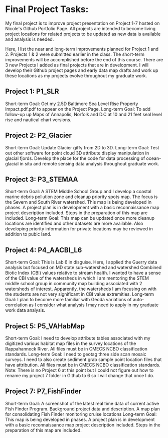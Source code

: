 # Final Project Tasks:

My final project is to improve project presentation on Project 1-7 hosted on Nicole's Github Portfolio Page.
All projects are intended to become living project locations for related projects to be updated as new
data is available and analysis is needed.

Here, I list the near and long-term improvements planned for Project 1 and 2. Projects 1 & 2 were submitted earlier in the class. The short-term improvements will be accomplished before the end of this course.
There are 3 new Projects I added as final projects that are in development. I will develop their Github project pages and early data map drafts and work up these locations as my projects evolve throughout my graduate work.

## Project 1: P1_SLR

Short-term Goal: Get my 2.5D Baltimore Sea Level Rise Property Impact.pdf.pdf to appear on the Project Page.
Long-term Goal: To add follow-up up Maps of Annapolis, Norfolk and D.C at 10 and 21 feet seal level rise and nautical chart versions.

## Project 2: P2_Glacier

Short-term Goal: Update Glacier giffy from 2D to 3D.
Long-term Goal: Test out other software for point cloud 3D attribute display manipulation in glacial fjords. Develop the place for the code for data processing of ocean-glacial in situ and remote sensing data analysis throughout graduate work.

## Project 3: P3_STEMAA
Short-term Goal: A STEM Middle School Group and I develop a coastal marine debris pollution zone and cleanup priority spots map. The focus is the Severn and South River watershed.
 This map is being developed in phases. A project plan is in development with a basic reconnaissance map project description included. Steps in the preparation of this map are included.
Long-term Goal:
 This map can be updated once more cleanup locations are identified and other datasets are more available. Also developing priority information for private locations may be reviewed in addition to pubic land.
## Project 4: P4_AACBI_L6
Short-term Goal: This is Lab 6 in disguise. Here, I applied the Guerry data analysis but focused on MD state sub-watershed and watershed Combined Biotic Index (CBI) values relative to stream health. I wanted to have a sense of the CBI value of the watersheds in which I am mentoring the STEM middle school group in community map building associated with 2 watersheds of interest. Apparently, the watersheds I am focusing on with the students are not very significant in CBI value extremities.
Long-term Goal:
I plan to become more familiar with Geoda variations of auto-correlation as I consider what analysis I may need to apply in my graduate work data analysis.
## Project 5: P5_VAHabMap
Short-term Goal:
I need to develop attribute tables associated with my digitized various habitat map files in the survey locations of the Rappahannock River. All files must be in CMECS NCBO classification standards.
Long-term Goal:
I need to geotag three side scan mosaic surveys. I need to also create sediment grab sample point location files that have attribution. All files must be in CMECS NCBO classification standards.
Note: There is no Project 6 at this point but I could not figure out how to rename my
project 7 folder in Github to 6 so I will change that once I do.
## Project 7: P7_FishFinder
Short-term Goal:
A screenshot of the latest real time data of current active Fish Finder Program. Background project data and description. A map plan for consolidating Fish Finder monitoring cruise locations
Long-term Goal:
This map is being developed in phases. A project plan is in development with a basic reconnaissance map project description included. Steps in the preparation of this map are included.
